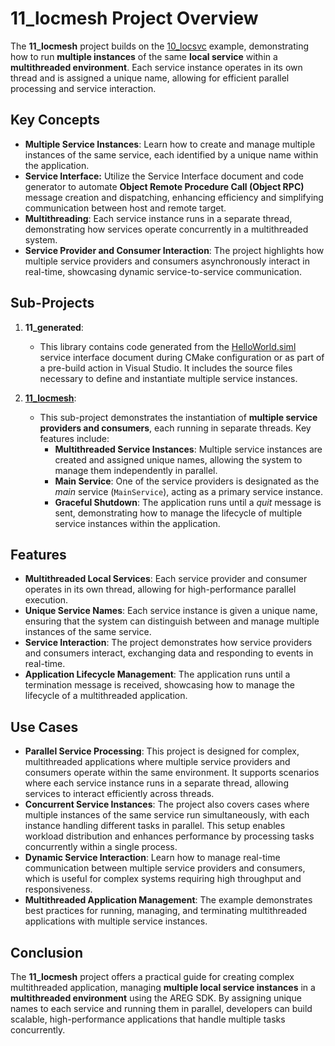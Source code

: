 
# 11_locmesh Project Overview

The **11_locmesh** project builds on the [10_locsvc](./../10_locsvc) example, demonstrating how to run **multiple instances** of the same **local service** within a **multithreaded environment**. Each service instance operates in its own thread and is assigned a unique name, allowing for efficient parallel processing and service interaction.

## Key Concepts

- **Multiple Service Instances**: Learn how to create and manage multiple instances of the same service, each identified by a unique name within the application.
- **Service Interface:** Utilize the Service Interface document and code generator to automate **Object Remote Procedure Call (Object RPC)** message creation and dispatching, enhancing efficiency and simplifying communication between host and remote target.
- **Multithreading**: Each service instance runs in a separate thread, demonstrating how services operate concurrently in a multithreaded system.
- **Service Provider and Consumer Interaction**: The project highlights how multiple service providers and consumers asynchronously interact in real-time, showcasing dynamic service-to-service communication.

## Sub-Projects

1. **11_generated**:
   - This library contains code generated from the [HelloWorld.siml](./services/HelloWorld.siml) service interface document during CMake configuration or as part of a pre-build action in Visual Studio. It includes the source files necessary to define and instantiate multiple service instances.

2. **[11_locmesh](./locsvcmesh)**:
   - This sub-project demonstrates the instantiation of **multiple service providers and consumers**, each running in separate threads. Key features include:
     - **Multithreaded Service Instances**: Multiple service instances are created and assigned unique names, allowing the system to manage them independently in parallel.
     - **Main Service**: One of the service providers is designated as the *main* service (`MainService`), acting as a primary service instance.
     - **Graceful Shutdown**: The application runs until a *quit* message is sent, demonstrating how to manage the lifecycle of multiple service instances within the application.

## Features

- **Multithreaded Local Services**: Each service provider and consumer operates in its own thread, allowing for high-performance parallel execution.
- **Unique Service Names**: Each service instance is given a unique name, ensuring that the system can distinguish between and manage multiple instances of the same service.
- **Service Interaction**: The project demonstrates how service providers and consumers interact, exchanging data and responding to events in real-time.
- **Application Lifecycle Management**: The application runs until a termination message is received, showcasing how to manage the lifecycle of a multithreaded application.

## Use Cases

- **Parallel Service Processing**: This project is designed for complex, multithreaded applications where multiple service providers and consumers operate within the same environment. It supports scenarios where each service instance runs in a separate thread, allowing services to interact efficiently across threads.
- **Concurrent Service Instances**: The project also covers cases where multiple instances of the same service run simultaneously, with each instance handling different tasks in parallel. This setup enables workload distribution and enhances performance by processing tasks concurrently within a single process.
- **Dynamic Service Interaction**: Learn how to manage real-time communication between multiple service providers and consumers, which is useful for complex systems requiring high throughput and responsiveness.
- **Multithreaded Application Management**: The example demonstrates best practices for running, managing, and terminating multithreaded applications with multiple service instances.

## Conclusion

The **11_locmesh** project offers a practical guide for creating complex multithreaded application, managing **multiple local service instances** in a **multithreaded environment** using the AREG SDK. By assigning unique names to each service and running them in parallel, developers can build scalable, high-performance applications that handle multiple tasks concurrently.
